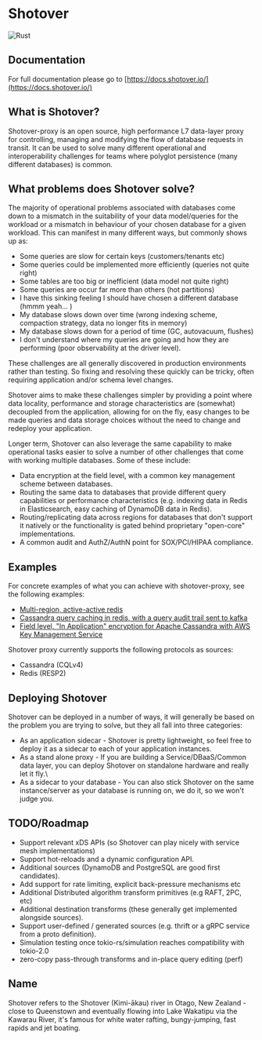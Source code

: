 # Shotover
![Rust](https://github.com/benbromhead/proxy-poc/workflows/Rust/badge.svg)

## Documentation
For full documentation please go to [https://docs.shotover.io/](https://docs.shotover.io/)

## What is Shotover?
Shotover-proxy is an open source, high performance L7 data-layer proxy for controlling, managing and modifying the flow 
of database requests in transit. It can be used to solve many different operational and interoperability challenges for 
teams where polyglot persistence (many different databases) is common.

## What problems does Shotover solve?
The majority of operational problems associated with databases come down to a mismatch in the suitability of your data 
model/queries for the workload or a mismatch in behaviour of your chosen database for a given workload. This can manifest 
in many different ways, but commonly shows up as:
* Some queries are slow for certain keys (customers/tenants etc)
* Some queries could be implemented more efficiently (queries not quite right)
* Some tables are too big or inefficient (data model not quite right)
* Some queries are occur far more than others (hot partitions)
* I have this sinking feeling I should have chosen a different database (hmmm yeah... )
* My database slows down over time (wrong indexing scheme, compaction strategy, data no longer fits in memory)
* My database slows down for a period of time (GC, autovacuum, flushes)
* I don't understand where my queries are going and how they are performing (poor observability at the driver level).

These challenges are all generally discovered in production environments rather than testing. So fixing and resolving these
quickly can be tricky, often requiring application and/or schema level changes. 

Shotover aims to make these challenges simpler by providing a point where data locality, performance and storage characteristics are 
(somewhat) decoupled from the application, allowing for on the fly, easy changes to be made queries and data storage choices 
without the need to change and redeploy your application.

Longer term, Shotover can also leverage the same capability to make operational tasks easier to solve a number of other 
challenges that come with working multiple databases. Some of these include:
* Data encryption at the field level, with a common key management scheme between databases.
* Routing the same data to databases that provide different query capabilities or performance characteristics (e.g. indexing data in Redis in 
Elasticsearch, easy caching of DynamoDB data in Redis).
* Routing/replicating data across regions for databases that don't support it natively or the functionality is gated behind
proprietary "open-core" implementations.
* A common audit and AuthZ/AuthN point for SOX/PCI/HIPAA compliance.

## Examples
For concrete examples of what you can achieve with shotover-proxy, see the following examples:
* [Multi-region, active-active redis](../examples/redis-multi)
* [Cassandra query caching in redis, with a query audit trail sent to kafka](../examples/cass-redis-kafka)
* [Field level, "In Application" encryption for Apache Cassandra with AWS Key Management Service](../examples/cassandra-encryption)

Shotover proxy currently supports the following protocols as sources:
* Cassandra (CQLv4)
* Redis (RESP2)

## Deploying Shotover
Shotover can be deployed in a number of ways, it will generally be based on the problem you are trying to solve, but they
all fall into three categories:
* As an application sidecar - Shotover is pretty lightweight, so feel free to deploy it as a sidecar to each of your application
instances.
* As a stand alone proxy - If you are building a Service/DBaaS/Common data layer, you can deploy Shotover on standalone hardware
and really let it fly.\
* As a sidecar to your database - You can also stick Shotover on the same instance/server as your database is running on, we do it, so
we won't judge you. 

## TODO/Roadmap
* Support relevant xDS APIs (so Shotover can play nicely with service mesh implementations)
* Support hot-reloads and a dynamic configuration API.
* Additional sources (DynamoDB and PostgreSQL are good first candidates).
* Add support for rate limiting, explicit back-pressure mechanisms etc
* Additional Distributed algorithm transform primitives (e.g RAFT, 2PC, etc)
* Additional destination transforms (these generally get implemented alongside sources).
* Support user-defined / generated sources (e.g. thrift or a gRPC service from a proto definition).
* Simulation testing once tokio-rs/simulation reaches compatibility with tokio-2.0
* zero-copy pass-through transforms and in-place query editing (perf)

## Name
Shotover refers to the Shotover (Kimi-ākau) river in Otago, New Zealand - close to Queenstown and eventually flowing into Lake Wakatipu
via the Kawarau River, it's famous for white water rafting, bungy-jumping, fast rapids and jet boating.
